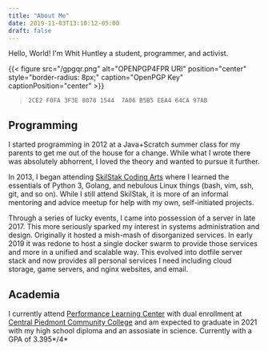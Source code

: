 ```yaml
---
title: "About Me"
date: 2019-11-03T13:10:12-05:00
draft: false
---
```


Hello, World! I'm Whit Huntley a student, programmer, and activist. 

{{< figure src="/gpgqr.png" alt="OPENPGP4FPR URI" position="center" style="border-radius: 8px;" caption="OpenPGP Key" captionPosition="center" >}}

>`2CE2 F0FA 3F3E 8078 1544  7A06 B5B5 EEA4 64CA 97AB`

## Programming

I started programming in 2012 at a Java+Scratch summer class for my parents to get me out of the house for a change. While what I wrote there was absolutely abhorrent, I loved the theory and wanted to pursue it further.

In 2013, I began attending [SkilStak Coding Arts](https://www.skilstak.io) where I learned the essentials of Python 3, Golang, and nebulous Linux things (bash, vim, ssh, git, and so on). While I still attend SkilStak, it is more of an informal mentoring and advice meetup for help with my own, self-initiated projects.

Through a series of lucky events, I came into possession of a server in late 2017. This more seriously sparked my interest in systems administration and design. Originally it hosted a mish-mash of disorganized services. In early 2019 it was redone to host a single docker swarm to provide those services and more in a unified and scalable way. This evolved into dotfile server stack and now provides all personal services I need including cloud storage, game servers, and nginx websites, and email.

## Academia

I currently attend [Performance Learning Center](http://schools.cms.k12.nc.us/plcHS/Pages/Default.aspx) with dual enrollment at [Central Piedmont Community College](http://www.cpcc.edu) and am expected to graduate in 2021 with my high school diploma and an assosiate in science. Currently with a GPA of 3.395*/4*
